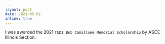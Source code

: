 ```yaml
---
layout: post
date: 2021-05-02
inline: true
---
```


I was awarded the 2021 `T&DI Bob Camillone Memorial Scholarship` by ASCE Illinois Section.
